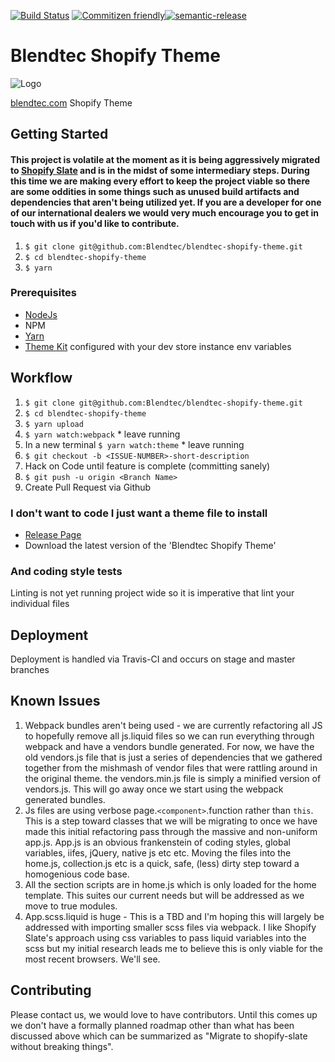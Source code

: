 [![Build Status](https://travis-ci.org/Blendtec/blendtec-shopify-theme.svg?branch=master)](https://travis-ci.org/Blendtec/blendtec-shopify-theme) [![Commitizen friendly](https://img.shields.io/badge/commitizen-friendly-brightgreen.svg)](http://commitizen.github.io/cz-cli/)[![semantic-release](https://img.shields.io/badge/%20%20%F0%9F%93%A6%F0%9F%9A%80-semantic--release-e10079.svg)](https://github.com/semantic-release/semantic-release)

# Blendtec Shopify Theme
![Logo](https://s3.amazonaws.com/blendtec.com/images/Logo/BT-Logo.png "Logo")

[blendtec.com](https://wwww.blendtec.com) Shopify Theme

## Getting Started
#### This project is volatile at the moment as it is being aggressively migrated to [Shopify Slate](https://github.com/Shopify/slate) and is in the midst of some intermediary steps. During this time we are making every effort to keep the project viable so there are some oddities in some things such as unused build artifacts and dependencies that aren't being utilized yet. If you are a developer for one of our international dealers we would very much encourage you to get in touch with us if you'd like to contribute. 
  1. `$ git clone git@github.com:Blendtec/blendtec-shopify-theme.git`
  2. `$ cd blendtec-shopify-theme`
  3. `$ yarn`

### Prerequisites

  - [NodeJs](https://nodejs.org)
  - NPM
  - [Yarn](https://yarnpkg.com/lang/en/docs/install)
  - [Theme Kit](https://shopify.github.io/themekit/#installation) configured with your dev store instance env variables

## Workflow
1. `$ git clone git@github.com:Blendtec/blendtec-shopify-theme.git`
2. `$ cd blendtec-shopify-theme`
3. `$ yarn upload`
4. `$ yarn watch:webpack` * leave running
5. In a new terminal `$ yarn watch:theme` * leave running
6. `$ git checkout -b <ISSUE-NUMBER>-short-description`
7. Hack on Code until feature is complete (committing sanely)
8. `$ git push -u origin <Branch Name>`
9. Create Pull Request via Github

### I don't want to code I just want a theme file to install
  - [Release Page](https://github.com/Blendtec/blendtec-shopify-theme/releases) 
  - Download the latest version of the 'Blendtec Shopify Theme'

### And coding style tests
Linting is not yet running project wide so it is imperative that lint your individual files

## Deployment
Deployment is handled via Travis-CI and occurs on stage and master branches

## Known Issues
 1. Webpack bundles aren't being used - we are currently refactoring all JS to hopefully remove all js.liquid files so we can run everything through webpack and have a vendors bundle generated. For now, we have the old vendors.js file that is just a series of dependencies that we gathered together from the mishmash of vendor files that were rattling around in the original theme. the vendors.min.js file is simply a minified version of vendors.js. This will go away once we start using the webpack generated bundles. 
 2. Js files are using verbose page.`<component>`.function rather than `this`. This is a step toward classes that we will be migrating to once we have made this initial refactoring pass through the massive and non-uniform app.js. App.js is an obvious frankenstein of coding styles, global variables, iifes, jQuery, native js etc etc. Moving the files into the home.js, collection.js etc is a quick, safe, (less) dirty step toward a homogenious code base.
 3. All the section scripts are in home.js which is only loaded for the home template. This suites our current needs but will be addressed as we move to true modules. 
 4. App.scss.liquid is huge - This is a TBD and I'm hoping this will largely be addressed with importing smaller scss files via webpack. I like Shopify Slate's approach using css variables to pass liquid variables into the scss but my initial research leads me to believe this is only viable for the most recent browsers. We'll see.  


## Contributing
 Please contact us, we would love to have contributors. Until this comes up we don't have a formally planned roadmap other than what has been discussed above which can be summarized as "Migrate to shopify-slate without breaking things".

